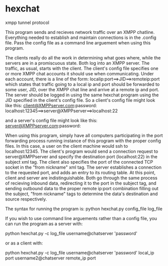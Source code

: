 hexchat
=======

xmpp tunnel protocol

This program sends and recieves network traffic over an XMPP chatline. Everything needed to establish and maintain connections is in the .config file. Pass the config file as a command line arguement when using this program. 

The clients really do all the work in determining what goes where, while the servers are in a promiscuous state. Both log into an XMPP server. The traffic, as usual, starts with the client. The client's config file specifies one or more XMPP chat accounts it should use when communicating. Under each account, there is a line of the form:
localip:port==>JID==>remoteip:port
which states that traffic going to a local ip and port should be forwarded to some user, JID, over the XMPP chat line and arrive at a remote ip and port. The server should be logged in using the same hexchat program using the JID specified in the client's config file. So a client's config file might look like this:
client@XMPPserver.com:password:
localhost:12345==>server@XMPPserver==>localhost:22

and a server's config file might look like this:
server@XMPPserver.com:password:

When using this program, simply have all computers participating in the port forwarding process running instance of this program with the proper config files. In this case, a user on the client machine would ssh to localhost:12345. The client's program would send a connection request to server@XMPPserver and specify the destination port (localhost:22) in the subject xml tag. The client also specifies the port of the connected TCP socket in the "from nickname" xml tag. The server establishes a connection to the requested port, and adds an entry to its routing table. At this point, client and server are indistinguishable. Both go through the same process of recieving inbound data, redirecting it to the port in the subject tag, and sending outbound data to the proper remote ip:port combination filling out the subject, "from nickname" tags to determine the data's destination and source respectively. 

The syntax for running the program is:
python hexchat.py config_file log_file

If you wish to use command line arguements rather than a config file, you can run the program as a server with:

python hexchat.py -c log_file username@chatserver 'password'

or as a client with:

python hexchat.py -c log_file username@chatserver 'password' local_ip port username2@chatserver remote_ip port
